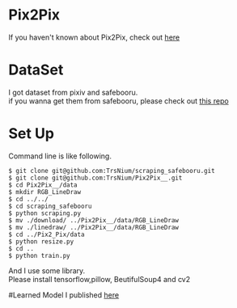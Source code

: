 # Pix2Pix
If you haven't known about Pix2Pix, check out [here](https://arxiv.org/abs/1611.07004)     

# DataSet
I got dataset from pixiv and safebooru.    
if you wanna get them from safebooru, please check out [this repo](https://github.com/TrsNium/scraping_safebooru)
    
# Set Up
Command line is like following.
```
$ git clone git@github.com:TrsNium/scraping_safebooru.git
$ git clone git@github.com:TrsNium/Pix2Pix__.git
$ cd Pix2Pix__/data
$ mkdir RGB_LineDraw
$ cd ../../
$ cd scraping_safebooru
$ python scraping.py
$ mv ./download/ ../Pix2Pix__/data/RGB_LineDraw
$ mv ./linedraw/ ../Pix2Pix__/data/RGB_LineDraw
$ cd ../Pix2_Pix/data
$ python resize.py
$ cd ..
$ python train.py
```     
And I use some library.    
Please install tensorflow,pillow, BeutifulSoup4 and cv2

#Learned Model
I published [here](https://drive.google.com/file/d/0B9xf-pPleHZ4cmJoaWgydGJWSTg/view?usp=sharing)
